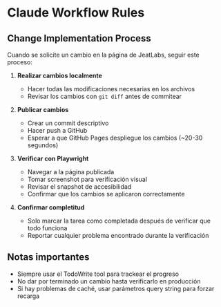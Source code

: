 # Claude Workflow Rules

## Change Implementation Process

Cuando se solicite un cambio en la página de JeatLabs, seguir este proceso:

1. **Realizar cambios localmente**
   - Hacer todas las modificaciones necesarias en los archivos
   - Revisar los cambios con `git diff` antes de commitear

2. **Publicar cambios**
   - Crear un commit descriptivo
   - Hacer push a GitHub
   - Esperar a que GitHub Pages despliegue los cambios (~20-30 segundos)

3. **Verificar con Playwright**
   - Navegar a la página publicada
   - Tomar screenshot para verificación visual
   - Revisar el snapshot de accesibilidad
   - Confirmar que los cambios se aplicaron correctamente

4. **Confirmar completitud**
   - Solo marcar la tarea como completada después de verificar que todo funciona
   - Reportar cualquier problema encontrado durante la verificación

## Notas importantes

- Siempre usar el TodoWrite tool para trackear el progreso
- No dar por terminado un cambio hasta verificarlo en producción
- Si hay problemas de caché, usar parámetros query string para forzar recarga
